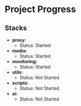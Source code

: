 # Project Progress

## Stacks

-   **proxy:**
    -   Status: Started
-   **media:**
    -   Status: Started
-   **monitoring:**
    -   Status: Started
-   **utils:**
    -   Status: Not Started
-   **scripts:**
    -   Status: Not Started
-   **ai:**
    -   Status: Not Started
